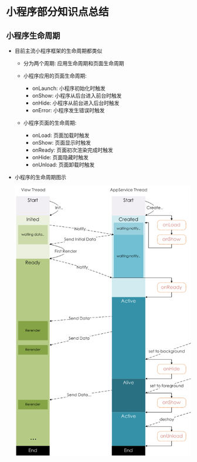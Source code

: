 # 小程序部分知识点总结

## 小程序生命周期
  
- 目前主流小程序框架的生命周期都类似
  
  - 分为两个周期: 应用生命周期和页面生命周期
  
  - 小程序应用的页面生命周期: 
    - onLaunch: 小程序初始化时触发
    - onShow: 小程序从后台进入前台时触发
    - onHide: 小程序从前台进入后台时触发
    - onError: 小程序发生错误时触发
  
  - 小程序页面的生命周期: 
    - onLoad: 页面加载时触发
    - onShow: 页面显示时触发
    - onReady: 页面初次渲染完成时触发
    - onHide: 页面隐藏时触发
    - onUnload: 页面卸载时触发
  
- 小程序的生命周期图示
  
  ![小程序生命周期图示](./小程序生命周期图.png)